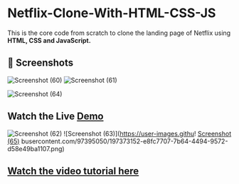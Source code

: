 # Netflix-Clone-With-HTML-CSS-JS
This is the core code from scratch to clone the landing page of Netflix using **HTML, CSS and JavaScript.**

## 📸 Screenshots

![Screenshot (60)](https://user-images.githubusercontent.com/97395050/197373144-b1f14115-a9ca-47b4-adfe-76c385a7eec0.png)
![Screenshot (61)](https://user-images.githubusercontent.com/97395050/197373148-440b9336-2e90-4267-bca9-f815a7cca0e2.png)



![Screenshot (64)](https://user-images.githubusercontent.com/97395050/197373154-4a76bf35-d1bb-40ee-88d1-bd9d2f317c7b.png)

## Watch the Live [Demo](https://susmita-dey.github.io/Netflix-Clone-With-HTML-CSS-JS/)
![Screenshot (62)](https://user-images.githubusercontent.com/97395050/197373150-4921473e-2ae9-40d5-a2d6-39b1c7da68e9.png)
![Screenshot (63)](https://user-images.githu!
[Screenshot (65)](https://user-images.githubusercontent.com/97395050/197373157-902addc0-5812-4334-8df2-7d3104ae524a.png)
busercontent.com/97395050/197373152-e8fc7707-7b64-4494-9572-d58e49ba1107.png)


## [Watch the video tutorial here](https://youtu.be/wpH0VR0hYTU)

